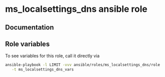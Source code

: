 # ms_localsettings_dns ansible role
## Documentation

## Role variables
To see variables for this role, call it directly via
```bash
ansible-playbook -l LIMIT -vvv ansible/roles/ms_localsettings_dns/role.yml \
   -t ms_localsettings_dns_vars
```
